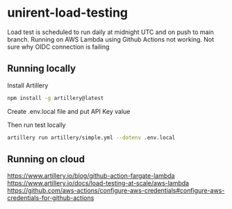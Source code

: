 # unirent-load-testing

Load test is scheduled to run daily at midnight UTC and on push to main branch.
Running on AWS Lambda using Github Actions not working. Not sure why OIDC connection is failing

## Running locally

Install Artillery

```sh
npm install -g artillery@latest
```

Create .env.local file and put API Key value

Then run test locally

```sh
artillery run artillery/simple.yml --dotenv .env.local
```

## Running on cloud

https://www.artillery.io/blog/github-action-fargate-lambda
https://www.artillery.io/docs/load-testing-at-scale/aws-lambda
https://github.com/aws-actions/configure-aws-credentials#configure-aws-credentials-for-github-actions
